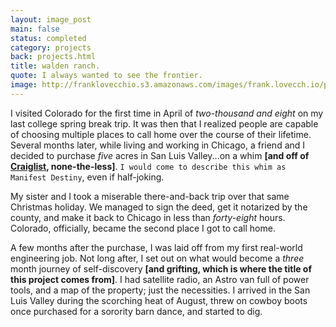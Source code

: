```yaml
---
layout: image_post
main: false
status: completed
category: projects
back: projects.html
title: walden ranch.
quote: I always wanted to see the frontier.
image: http://franklovecchio.s3.amazonaws.com/images/frank.lovecch.io/projects/487278_10100474466607239_580335410_n.png
---
```


I visited Colorado for the first time in April of _two-thousand and eight_ on my last college spring break trip. It was then that I realized people are capable of choosing multiple places to call home over the course of their lifetime. Several months later, while living and working in Chicago, a friend and I decided to purchase _five_ acres in San Luis Valley...on a whim **\[and off of [Craiglist](http://craigslist.com), none-the-less\]**. `I would come to describe this whim as Manifest Destiny`, even if half-joking. 

My sister and I took a miserable there-and-back trip over that same Christmas holiday. We managed to sign the deed, get it notarized by the county, and make it back to Chicago in less than _forty-eight_ hours. Colorado, officially, became the second place I got to call home.

A few months after the purchase, I was laid off from my first real-world engineering job. Not long after, I set out on what would become a _three_ month journey of self-discovery **\[and grifting, which is where the title of this project comes from\]**. I had satellite radio, an Astro van full of power tools, and a map of the property; just the necessities. I arrived in the San Luis Valley during the scorching heat of August, threw on cowboy boots once purchased for a sorority barn dance, and started to dig.